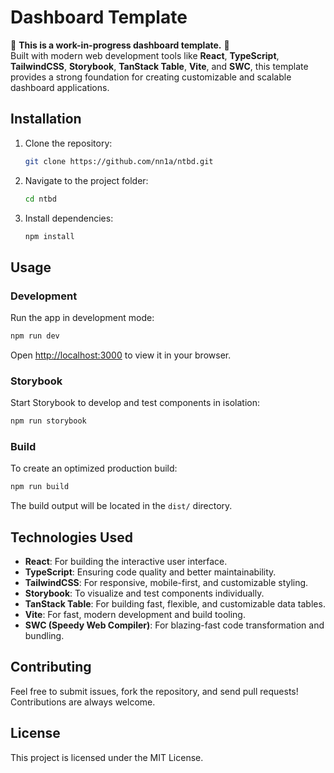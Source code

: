 # Dashboard Template

🚧 **This is a work-in-progress dashboard template.** 🚧  
Built with modern web development tools like **React**, **TypeScript**, **TailwindCSS**, **Storybook**, **TanStack Table**, **Vite**, and **SWC**, this template provides a strong foundation for creating customizable and scalable dashboard applications.

## Installation

1. Clone the repository:
   ```bash
   git clone https://github.com/nn1a/ntbd.git
   ```
2. Navigate to the project folder:
   ```bash
   cd ntbd
   ```
3. Install dependencies:
   ```bash
   npm install
   ```

## Usage

### Development

Run the app in development mode:

```bash
npm run dev
```

Open [http://localhost:3000](http://localhost:3000) to view it in your browser.

### Storybook

Start Storybook to develop and test components in isolation:

```bash
npm run storybook
```

### Build

To create an optimized production build:

```bash
npm run build
```

The build output will be located in the `dist/` directory.

## Technologies Used

- **React**: For building the interactive user interface.
- **TypeScript**: Ensuring code quality and better maintainability.
- **TailwindCSS**: For responsive, mobile-first, and customizable styling.
- **Storybook**: To visualize and test components individually.
- **TanStack Table**: For building fast, flexible, and customizable data tables.
- **Vite**: For fast, modern development and build tooling.
- **SWC (Speedy Web Compiler)**: For blazing-fast code transformation and bundling.

## Contributing

Feel free to submit issues, fork the repository, and send pull requests! Contributions are always welcome.

## License

This project is licensed under the MIT License.
